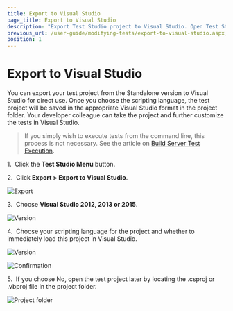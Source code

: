 ```yaml
---
title: Export to Visual Studio
page_title: Export to Visual Studio
description: "Export Test Studio project to Visual Studio. Open Test Studio Project in Visual Studio."
previous_url: /user-guide/modifying-tests/export-to-visual-studio.aspx, /user-guide/modifying-tests/export-to-visual-studio
position: 1
---
```

# Export to Visual Studio

You can export your test project from the Standalone version to Visual Studio for direct use. Once you choose the scripting language, the test project will be saved in the appropriate Visual Studio format in the project folder. Your developer colleague can take the project and further customize the tests in Visual Studio.

> If you simply wish to execute tests from the command line, this process is not necessary. See the article on <a href="/advanced-topics/build-server/build-servers-test-execution" target="_blank">Build Server Test Execution</a>.

1.&nbsp; Click the **Test Studio Menu** button.

2.&nbsp; Click **Export > Export to Visual Studio**.

![Export][1]

3.&nbsp; Choose **Visual Studio 2012, 2013 or 2015**.

![Version][2]

4.&nbsp; Choose your scripting language for the project and whether to immediately load this project in Visual Studio.

![Version][3]

![Confirmation][4]

5.&nbsp; If you choose No, open the test project later by locating the .csproj or .vbproj file in the project folder.

![Project folder][5]

[1]: /img/features/test-maintenance/export-visual-studio/fig1.png
[2]: /img/features/test-maintenance/export-visual-studio/fig2.png
[3]: /img/features/test-maintenance/export-visual-studio/fig3.png
[4]: /img/features/test-maintenance/export-visual-studio/fig4.png
[5]: /img/features/test-maintenance/export-visual-studio/fig5.png